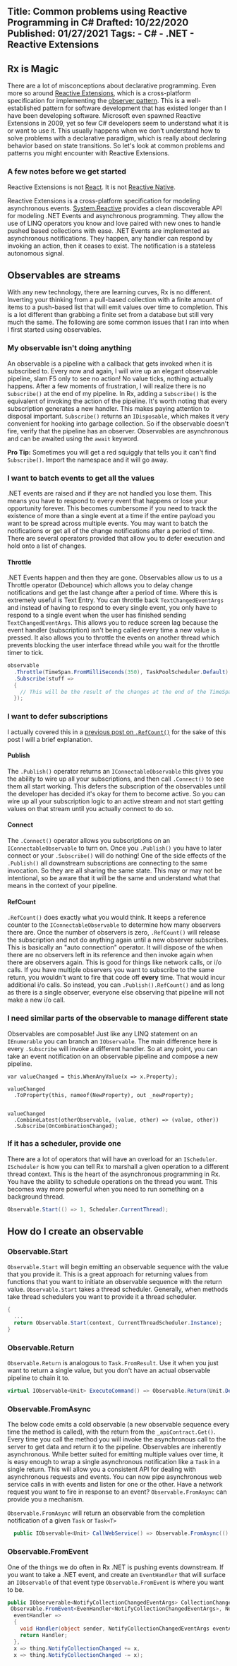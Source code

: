 Title: Common problems using Reactive Programming in C#
Drafted: 10/22/2020
Published: 01/27/2021
Tags:
    - C#
    - .NET
    - Reactive Extensions
---

## Rx is Magic

There are a lot of misconceptions about declarative programming.  Even more so around [Reactive Extensions](http://reactivex.io/), which is a cross-platform specification for implementing the [observer pattern](https://en.wikipedia.org/wiki/Observer_pattern).  This is a well-established pattern for software development that has existed longer than I have been developing software.  Microsoft even spawned Reactive Extensions in 2009, yet so few C# developers seem to understand what it is or want to use it.  This usually happens when we don't understand how to solve problems with a declarative paradigm, which is really about declaring behavior based on state transitions.  So let's look at common problems and patterns you might encounter with Reactive Extensions.

### A few notes before we get started
Reactive Extensions is not [React](https://reactjs.org/).  It is not [Reactive Native](https://reactnative.dev/).

Reactive Extensions is a cross-platform specification for modeling asynchronous events.  [System.Reactive](https://github.com/dotnet/reactive) provides a clean discoverable API for modeling .NET Events and asynchronous programming.  They allow the use of LINQ operators you know and love paired with new ones to handle pushed based collections with ease.  .NET Events are implemented as asynchronous notifications. They happen, any handler can respond by invoking an action, then it ceases to exist.  The notification is a stateless autonomous signal.

## Observables are streams
With any new technology, there are learning curves, Rx is no different.  Inverting your thinking from a pull-based collection with a finite amount of items to a push-based list that will emit values over time to completion.  This is a lot different than grabbing a finite set from a database but still very much the same.  The following are some common issues that I ran into when I first started using observables.

### My observable isn't doing anything

An observable is a pipeline with a callback that gets invoked when it is subscribed to.  Every now and again, I will wire up an elegant observable pipeline, slam F5 only to see no action!  No value ticks, nothing actually happens.  After a few moments of frustration, I will realize there is no `Subscribe()` at the end of my pipeline.  In Rx, adding a `Subscribe()` is the equivalent of invoking the action of the pipeline.  It's worth noting that every subscription generates a new handler.  This makes paying attention to disposal important.  `Subscribe()` returns an `IDisposable`, which makes it very convenient for hooking into garbage collection.  So if the observable doesn't fire, verify that the pipeline has an observer.  Observables are asynchronous and can be awaited using the `await` keyword.

**Pro Tip:** Sometimes you will get a red squiggly that tells you it can't find `Subscribe()`.  Import the namespace and it will go away.

### I want to batch events to get all the values

.NET events are raised and if they are not handled you lose them.  This means you have to respond to every event that happens or lose your opportunity forever.  This becomes cumbersome if you need to track the existence of more than a single event at a time if the entire payload you want to be spread across multiple events.  You may want to batch the notifications or get all of the change notifications after a period of time.  There are several operators provided that allow you to defer execution and hold onto a list of changes.

#### Throttle

.NET Events happen and then they are gone.  Observables allow us to us a Throttle operator (Debounce) which allows you to delay change notifications and get the last change after a period of time.  Where this is extremely useful is Text Entry.  You can throttle back `TextChangedEventArgs` and instead of having to respond to every single event, you only have to respond to a single event when the user has finished sending `TextChangedEventArgs`.  This allows you to reduce screen lag because the event handler (subscription) isn't being called every time a new value is pressed.  It also allows you to throttle the events on another thread which prevents blocking the user interface thread while you wait for the throttle timer to tick.

```csharp
observable
  .Throttle(TimeSpan.FromMilliSeconds(350), TaskPoolScheduler.Default)
  .Subscribe(stuff =>
  {
    // This will be the result of the changes at the end of the TimeSpan
  });
```

### I want to defer subscriptions

I actually covered this in a [previous post on `.RefCount()`](../../src/posts/topic/rx-publish-refcount.md) for the sake of this post I will a brief explanation.

#### Publish

The `.Publish()` operator returns an `IConnectableObservable` this gives you the ability to wire up all your subscriptions, and then call `.Connect()` to see them all start working.  This defers the subscription of the observables until the developer has decided it's okay for them to become active.  So you can wire up all your subscription logic to an active stream and not start getting values on that stream until you actually connect to do so.

#### Connect
The `.Connect()` operator allows you subscriptions on an `IConnectableObservable` to turn on.  Once you `.Publish()` you have to later connect or your `.Subscribe()` will do nothing!  One of the side effects of the `.Publish()` all downstream subscriptions are connecting to the same invocation.  So they are all sharing the same state.  This may or may not be intentional, so be aware that it will be the same and understand what that means in the context of your pipeline.

#### RefCount
`.RefCount()` does exactly what you would think.  It keeps a reference counter to the `IConnectableObservable` to determine how many observers there are.  Once the number of observers is zero, `.RefCount()` will release the subscription and not do anything again until a new observer subscribes.  This is basically an "auto connection" operator.  It will dispose of the when there are no observers left in its reference and then invoke again when there are observers again.  This is good for things like network calls, or i/o calls.  If you have multiple observers you want to subscribe to the same return, you wouldn't want to fire that code off **every** time.  That would incur additional i/o calls.  So instead, you can `.Publish().RefCount()` and as long as there is a single observer, everyone else observing that pipeline will not make a new i/o call.

### I need similar parts of the observable to manage different state
Observables are composable!  Just like any LINQ statement on an `IEnumerable` you can branch an `IObservable`.  The main difference here is every `.Subscribe` will invoke a different handler.  So at any point, you can take an event notification on an observable pipeline and compose a new pipeline.

```
var valueChanged = this.WhenAnyValue(x => x.Property);

valueChanged
  .ToProperty(this, nameof(NewProperty), out _newProperty);


valueChanged
  .CombineLatest(otherObservable, (value, other) => (value, other))
  .Subscribe(OnCombinationChanged);

```

### If it has a scheduler, provide one

There are a lot of operators that will have an overload for an `IScheduler`.  `IScheduler` is how you can tell Rx to marshall a given operation to a different thread context.  This is the heart of the asynchronous programming in Rx.  You have the ability to schedule operations on the thread you want.  This becomes way more powerful when you need to run something on a background thread.

```csharp
Observable.Start(() => 1, Scheduler.CurrentThread);
```

## How do I create an observable

### Observable.Start

`Observable.Start` will begin emitting an observable sequence with the value that you provide it. This is a great approach for returning values from functions that you want to initiate an observable sequence with the return value.  `Observable.Start` takes a thread scheduler.  Generally, when methods take thread schedulers you want to provide it a thread scheduler.

```csharp
{
  ...
  return Observable.Start(context, CurrentThreadScheduler.Instance);
}
```

### Observable.Return

`Observable.Return` is analogous to `Task.FromResult`.  Use it when you just want to return a single value, but you don't have an actual observable pipeline to chain it to.

```csharp
virtual IObservable<Unit> ExecuteCommand() => Observable.Return(Unit.Default);
```

### Observable.FromAsync

The below code emits a cold observable (a new observable sequence every time the method is called), with the return from the `_apiContract.Get()`.  Every time you call the method you will invoke the asynchronous call to the server to get data and return it to the pipeline.  Observables are inherently asynchronous.  While better suited for emitting multiple values over time, it is easy enough to wrap a single asynchronous notification like a `Task` in a single return.  This will allow you a consistent API for dealing with asynchronous requests and events.  You can now pipe asynchronous web service calls in with events and listen for one or the other.  Have a network request you want to fire in response to an event?  `Observable.FromAsync` can provide you a mechanism.

`Observable.FromAsync` will return an observable from the completion notification of a given `Task` or `Task<T>`

```csharp
  public IObservable<Unit> CallWebService() => Observable.FromAsync(() => _apiContract.Get());
```

### Observable.FromEvent

One of the things we do often in Rx .NET is pushing events downstream.  If you want to take a .NET event, and create an `EventHandler` that will surface an `IObservable` of that event type `Observable.FromEvent` is where you want to be.

```csharp
public IObserverable<NotifyCollectionChangedEventArgs> CollectionChanged =
 Observable.FromEvent<EvenHandler<NotifyCollectionChangedEventArgs>, NotifyCollectionChangedEventArgs>(
  eventHandler =>
  {
    void Handler(object sender, NotifyCollectionChangedEventArgs eventArgs) => eventHandler(eventArgs)
    return Handler;
  },
  x => thing.NotifyCollectionChanged += x,
  x => thing.NotifyCollectionChanged -= x);
```